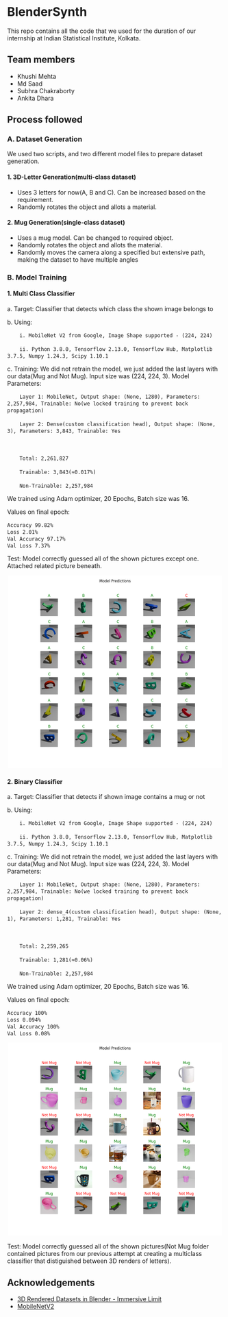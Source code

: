 
# BlenderSynth

This repo contains all the code that we used for the duration of our internship at Indian Statistical Institute, Kolkata.




## Team members

- Khushi Mehta
- Md Saad
- Subhra Chakraborty
- Ankita Dhara



## Process followed

### A. Dataset Generation

We used two scripts, and two different model files to prepare dataset generation.

#### 1. 3D-Letter Generation(multi-class dataset)
- Uses 3 letters for now(A, B and C). Can be increased based on the requirement.
- Randomly rotates the object and allots a material.


#### 2. Mug Generation(single-class dataset)
- Uses a mug model. Can be changed to required object.
- Randomly rotates the object and allots the material.
- Randomly moves the camera along a specified but extensive path, making the dataset to have multiple angles

### B. Model Training

#### 1. Multi Class Classifier
a. Target: Classifier that detects which class the shown image belongs to

b. Using:
```
	i. MobileNet V2 from Google, Image Shape supported - (224, 224)

	ii. Python 3.8.0, Tensorflow 2.13.0, Tensorflow Hub, Matplotlib 3.7.5, Numpy 1.24.3, Scipy 1.10.1
```
c. Training: We did not retrain the model, we just added the last layers with our data(Mug and Not Mug). Input size was (224, 224, 3). 
Model Parameters:
```
	Layer 1: MobileNet, Output shape: (None, 1280), Parameters: 2,257,984, Trainable: No(we locked training to prevent back propagation)

	Layer 2: Dense(custom classification head), Output shape: (None, 3), Parameters: 3,843, Trainable: Yes



	Total: 2,261,827

	Trainable: 3,843(≈0.017%)

	Non-Trainable: 2,257,984
```

We trained using Adam optimizer, 20 Epochs, Batch size was 16.

Values on final epoch: 
```
Accuracy 99.82%
Loss 2.01%
Val Accuracy 97.17% 
Val Loss 7.37%
```

Test: Model correctly guessed all of the shown pictures except one. Attached related picture beneath.
<p align="center">
<img src="images/multiclass.png" alt="Multi Class Prediction" width=500>
</p>

#### 2. Binary Classifier
a. Target: Classifier that detects if shown image contains a mug or not

b. Using:
```  
    i. MobileNet V2 from Google, Image Shape supported - (224, 224)

	ii. Python 3.8.0, Tensorflow 2.13.0, Tensorflow Hub, Matplotlib 3.7.5, Numpy 1.24.3, Scipy 1.10.1 
```

c. Training: We did not retrain the model, we just added the last layers with our data(Mug and Not Mug). Input size was (224, 224, 3). 
Model Parameters:
```
	Layer 1: MobileNet, Output shape: (None, 1280), Parameters: 2,257,984, Trainable: No(we locked training to prevent back propagation)

	Layer 2: dense_4(custom classification head), Output shape: (None, 1), Parameters: 1,281, Trainable: Yes



	Total: 2,259,265

	Trainable: 1,281(≈0.06%)

	Non-Trainable: 2,257,984
```


We trained using Adam optimizer, 20 Epochs, Batch size was 16.

Values on final epoch: 
```
Accuracy 100%
Loss 0.094%
Val Accuracy 100%
Val Loss 0.08%
```


<p align="center">
<img src="images/binaryclassifier.png" alt="Binary Prediction" width=500>
</p>

Test: Model correctly guessed all of the shown pictures(Not Mug folder contained pictures from our previous attempt at creating a multiclass classifier that distiguished between 3D renders of letters).
## Acknowledgements

 - [3D Rendered Datasets in Blender - Immersive Limit](https://www.youtube.com/watch?v=E1Pqpfg5kSo&list=PLq7npTWbkgVD9KdMI_EekeaRcM7vFXCT0)
 - [MobileNetV2](https://www.kaggle.com/models/google/mobilenet-v2/tensorFlow2/100-224-feature-vector/1?tfhub-redirect=true)
